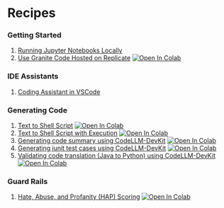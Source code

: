 # Recipes

### Getting Started
1. [Running Jupyter Notebooks Locally](Getting_Started_with_Jupyter_Locally/Getting_Started_with_Jupyter_Locally.md)
2. [Use Granite Code Hosted on Replicate](Getting_Started_with_Granite_Code.ipynb)
   <a target="_blank" href="https://colab.research.google.com/github/ibm-granite-community/granite-code-cookbook/blob/main/recipes/Getting_Started_with_Granite_Code.ipynb">
   <img src="https://colab.research.google.com/assets/colab-badge.svg" alt="Open In Colab"/>
   </a>

### IDE Assistants
1. [Coding Assistant in VSCode](Coding_Assistant_in_VSCode/Coding_Assistant_in_VSCode.ipynb)


### Generating Code
1. [Text to Shell Script](Text_to_Shell/Text_to_Shell.ipynb)
   <a target="_blank" href="https://colab.research.google.com/github/ibm-granite-community/granite-code-cookbook/blob/main/recipes/Text_to_Shell/Text_to_Shell.ipynb">
   <img src="https://colab.research.google.com/assets/colab-badge.svg" alt="Open In Colab"/>
   </a>
1. [Text to Shell Script with Execution](Text_to_Shell_Exec/Text_to_Shell_Exec.ipynb)
   <a target="_blank" href="https://colab.research.google.com/github/ibm-granite-community/granite-code-cookbook/blob/main/recipes/Text_to_Shell_Exec/Text_to_Shell_Exec.ipynb">
   <img src="https://colab.research.google.com/assets/colab-badge.svg" alt="Open In Colab"/>
   </a>
1. [Generating code summary using CodeLLM-DevKit](CodeLLM_DevKit/code_summarization.ipynb)
   <a target="_blank" href="https://colab.research.google.com/github/ibm-granite-community/granite-code-cookbook/blob/main/recipes/CodeLLM_DevKit/code_summarization.ipynb">
   <img src="https://colab.research.google.com/assets/colab-badge.svg" alt="Open In Colab"/>
   </a>
1. [Generating junit test cases using CodeLLM-DevKit](CodeLLM_DevKit/generate_unit_tests.ipynb)
   <a target="_blank" href="https://colab.research.google.com/github/ibm-granite-community/granite-code-cookbook/blob/main/recipes/CodeLLM_DevKit/generate_unit_tests.ipynb">
   <img src="https://colab.research.google.com/assets/colab-badge.svg" alt="Open In Colab"/>
   </a>
1. [Validating code translation (Java to Python) using CodeLLM-DevKit](CodeLLM_DevKit/validating_code_translation.ipynb)
    <a target="_blank" href="https://colab.research.google.com/github/ibm-granite-community/granite-code-cookbook/blob/main/recipes/CodeLLM_DevKit/validating_code_translation.ipynb">
   <img src="https://colab.research.google.com/assets/colab-badge.svg" alt="Open In Colab"/>
   </a>

### Guard Rails
1. [Hate, Abuse, and Profanity (HAP) Scoring](Guard-Rails/HAP.ipynb)
   <a target="_blank" href="https://colab.research.google.com/github/ibm-granite-community/granite-code-cookbook/blob/main/recipes/Guard-Rails/HAP.ipynb">
   <img src="https://colab.research.google.com/assets/colab-badge.svg" alt="Open In Colab"/>
   </a>
